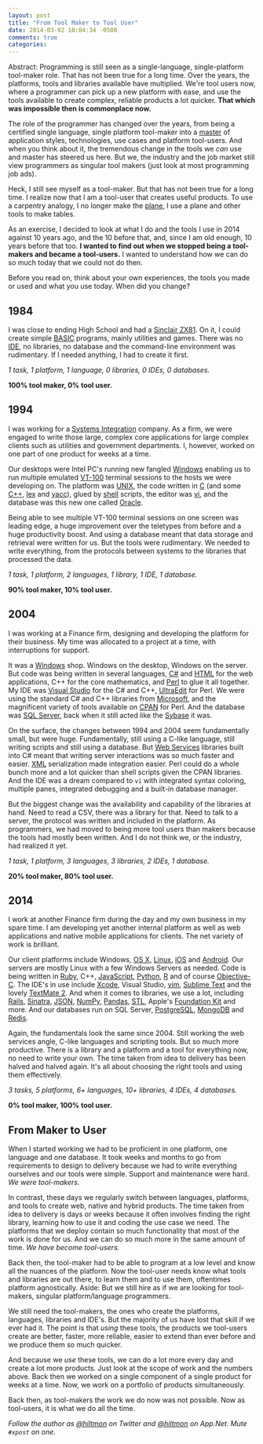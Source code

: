 ```yaml
---
layout: post
title: "From Tool Maker to Tool User"
date: 2014-03-02 10:04:34 -0500
comments: true
categories: 
---
```


<span class="light">Abstract: Programming is still seen as a single-language, single-platform tool-maker role. That has not been true for a long time. Over the years, the platforms, tools and libraries available have multiplied. We're tool users now, where a programmer can pick up a new platform with ease, and use the tools available to create complex, reliable products a lot quicker. **That which was impossible then is commonplace now.**</span>

The role of the programmer has changed over the years, from being a certified single language, single platform tool-maker into a [master](http://pragprog.com/the-pragmatic-programmer) of application styles, technologies, use cases and platform tool-users. And when you think about it, the tremendous change in the tools we *can* use and master has steered us here. But we, the industry and the job market still view programmers as singular tool makers (just look at most programming job ads).

Heck, I still see myself as a tool-maker. But that has not been true for a long time. I realize now that I am a tool-user that creates useful products. To use a carpentry analogy, I no longer make the [plane][PLANE], I use a plane and other tools to make tables.

As an exercise, I decided to look at what I do and the tools I use in 2014 against 10 years ago, and the 10 before that, and, since I am old enough, 10 years before that too. **I wanted to find out when we stopped being a tool-makers and became a tool-users.** I wanted to understand how we can do so much today that we could not do then.

Before you read on, think about your own experiences, the tools you made or used and what you use today. When did you change?

## 1984

I was close to ending High School and had a [Sinclair ZX81](https://hiltmon.com/blog/2012/08/01/my-first-computer-sinclair-zx81/). On it, I could create simple [BASIC](http://en.wikipedia.org/wiki/BASIC) programs, mainly utilities and games. There was no [IDE](http://en.wikipedia.org/wiki/Integrated_development_environment), no libraries, no database and the command-line environment was rudimentary. If I needed anything, I had to create it first.

*1 task, 1 platform, 1 language, 0 libraries, 0 IDEs, 0 databases.*

**100% tool maker, 0% tool user.**

## 1994

I was working for a [Systems Integration](http://en.wikipedia.org/wiki/System_integration) company. As a firm, we were engaged to write those large, complex core applications for large complex clients such as utilities and government departments. I, however, worked on one part of one product for weeks at a time.

Our desktops were Intel PC's running new fangled [Windows](http://en.wikipedia.org/wiki/Microsoft_Windows) enabling us to run multiple emulated [VT-100](http://en.wikipedia.org/wiki/VT100) terminal sessions to the hosts we were developing on. The platform was [UNIX](http://en.wikipedia.org/wiki/Unix), the code written in [C][CPGM] (and some [C++](http://en.wikipedia.org/wiki/C++), [lex][LEX] and [yacc](http://en.wikipedia.org/wiki/Yacc)), glued by [shell](http://en.wikipedia.org/wiki/Unix_shell) scripts, the editor was [vi](http://en.wikipedia.org/wiki/Vi), and the database was this new one called [Oracle](http://www.oracle.com/index.html).

Being able to see multiple VT-100 terminal sessions on one screen was leading edge, a huge improvement over the teletypes from before and a huge productivity boost. And using a database meant that data storage and retrieval were written for us. But the tools were rudimentary. We needed to write everything, from the protocols between systems to the libraries that processed the data.

*1 task, 1 platform, 2 languages, 1 library, 1 IDE, 1 database.* 

**90% tool maker, 10% tool user.**

## 2004

I was working at a Finance firm, designing and developing the platform for their business. My time was allocated to a project at a time, with interruptions for support.

It was a [Windows](http://en.wikipedia.org/wiki/Microsoft_Windows) shop. Windows on the desktop, Windows on the server. But code was being written in several languages, [C#][CSHARP] and [HTML](http://en.wikipedia.org/wiki/HTML) for the web applications, C++ for the core mathematics, and [Perl](http://www.perl.org) to glue it all together. My IDE was [Visual Studio](http://en.wikipedia.org/wiki/Microsoft_Visual_Studio) for the C# and C++, [UltraEdit](http://www.ultraedit.com) for Perl. We were using the standard C# and C++ libraries from [Microsoft](http://en.wikipedia.org/wiki/Microsoft), and the magnificent variety of tools available on [CPAN](http://www.cpan.org) for Perl. And the database was [SQL Server](http://en.wikipedia.org/wiki/Microsoft_SQL_Server), back when it still acted like the [Sybase](http://en.wikipedia.org/wiki/Sybase) it was.

On the surface, the changes between 1994 and 2004 seem fundamentally small, but were huge. Fundamentally, still using a C-like language, still writing scripts and still using a database. But [Web Services](http://en.wikipedia.org/wiki/Web_service) libraries built into C# meant that writing server interactions was so much faster and easier. [XML](http://en.wikipedia.org/wiki/XML) serialization made integration easier. Perl could do a whole bunch more and a lot quicker than shell scripts given the CPAN libraries. And the IDE was a dream compared to `vi` with integrated syntax coloring, multiple panes, integrated debugging and a built-in database manager.

But the biggest change was the availability and capability of the libraries at hand. Need to read a CSV, there was a library for that. Need to talk to a server, the protocol was written and included in the platform. As programmers, we had moved to being more tool users than makers because the tools had mostly been written. And I do not think we, or the industry, had realized it yet.

*1 task, 1 platform, 3 languages, 3 libraries, 2 IDEs, 1 database.*

**20% tool maker, 80% tool user.**

## 2014

I work at another Finance firm during the day and my own business in my spare time. I am developing yet another internal platform as well as web applications and native mobile applications for clients. The net variety of work is brilliant.

Our client platforms include Windows, [OS X](http://en.wikipedia.org/wiki/OS_X), [Linux](http://en.wikipedia.org/wiki/Linux), [iOS](http://en.wikipedia.org/wiki/IOS) and [Android][ANDROID]. Our servers are mostly Linux with a few Windows Servers as needed. Code is being written in [Ruby](https://www.ruby-lang.org/en/), C++, [JavaScript](http://en.wikipedia.org/wiki/JavaScript), [Python](http://www.python.org), [R](http://www.r-project.org) and of course [Objective-C](http://en.wikipedia.org/wiki/Objective-C). The IDE's in use include [Xcode](http://en.wikipedia.org/wiki/Xcode), Visual Studio, [vim][VIM], [Sublime Text](http://www.sublimetext.com) and the lovely [TextMate 2](http://macromates.com). And when it comes to libraries, we use a lot, including [Rails](https://rubyonrails.org/), [Sinatra](http://www.sinatrarb.com), [JSON](http://json.org), [NumPy](http://www.numpy.org), [Pandas](http://pandas.pydata.org), [STL](http://en.wikipedia.org/wiki/Standard_Template_Library), Apple's [Foundation Kit](http://en.wikipedia.org/wiki/Foundation_Kit) and more. And our databases run on SQL Server, [PostgreSQL](http://www.postgresql.org), [MongoDB](http://www.mongodb.org) and [Redis](http://redis.io).

Again, the fundamentals look the same since 2004. Still working the web services angle, C-like languages and scripting tools. But so much more productive. There is a library and a platform and a tool for everything now, no need to write your own. The time taken from idea to delivery has been halved and halved again. It's all about choosing the right tools and using them effectively.

*3 tasks, 5 platforms, 6+ languages, 10+ libraries, 4 IDEs, 4 databases.*

**0% tool maker, 100% tool user.**

## From Maker to User

When I started working we had to be proficient in one platform, one language and one database. It took weeks and months to go from requirements to design to delivery because we had to write everything ourselves and our tools were simple. Support and maintenance were hard. *We were tool-makers.*

In contrast, these days we regularly switch between languages, platforms, and tools to create web, native and hybrid products. The time taken from idea to delivery is days or weeks because it often involves finding the right library, learning how to use it and coding the use case we need. The platforms that we deploy contain so much functionality that most of the work is done for us. And we can do so much more in the same amount of time. *We have become tool-users.*

Back then, the tool-maker had to be able to program at a low level and know all the nuances of the platform. Now the tool-user needs know what tools and libraries are out there, to learn them and to use them, oftentimes platform agnostically. Aside: But we still hire as if we are looking for tool-makers, singular platform/language programmers.

We still need the tool-makers, the ones who create the platforms, languages, libraries and IDE's. But the majority of us have lost that skill if we ever had it. The point is that *using* these tools, the products we tool-users create are better, faster, more reliable, easier to extend than ever before and we produce them so much quicker.

And because we *use* these tools, we can do a lot more every day and create a lot more products. Just look at the scope of work and the numbers above. Back then we worked on a single component of a single product for weeks at a time. Now, we work on a portfolio of products simultaneously. 

Back then, as tool-makers the work we do now was not possible. Now as tool-users, it is what we do all the time.

*Follow the author as [@hiltmon](https://twitter.com/hiltmon) on Twitter and [@hiltmon](http://alpha.app.net/hiltmon) on App.Net. Mute `#xpost` on one.*

[PLANE]:	http://en.wikipedia.org/wiki/Plane_(tool)
[CPGM]:	http://en.wikipedia.org/wiki/C_(programming_language)
[LEX]:	http://en.wikipedia.org/wiki/Lex_(software)
[CSHARP]: http://en.wikipedia.org/wiki/C_Sharp_(programming_language)
[ANDROID]:	http://en.wikipedia.org/wiki/Android_(operating_system)
[VIM]:	http://en.wikipedia.org/wiki/Vim_(text_editor)